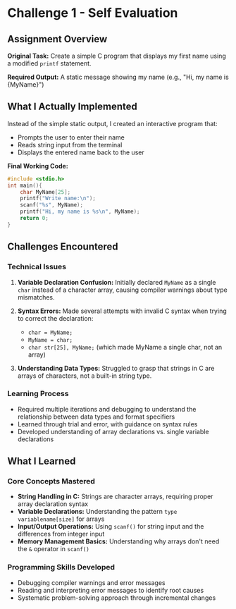 # Challenge 1 - Self Evaluation

## Assignment Overview
**Original Task:** Create a simple C program that displays my first name using a modified `printf` statement.

**Required Output:** A static message showing my name (e.g., "Hi, my name is {MyName}")

## What I Actually Implemented
Instead of the simple static output, I created an interactive program that:
- Prompts the user to enter their name
- Reads string input from the terminal
- Displays the entered name back to the user

**Final Working Code:**
```c
#include <stdio.h>
int main(){
    char MyName[25];
    printf("Write name:\n");    
    scanf("%s", MyName);
    printf("Hi, my name is %s\n", MyName);
    return 0;
}
```

## Challenges Encountered

### Technical Issues
1. **Variable Declaration Confusion:** Initially declared `MyName` as a single `char` instead of a character array, causing compiler warnings about type mismatches.

2. **Syntax Errors:** Made several attempts with invalid C syntax when trying to correct the declaration:
   - `char = MyName;`
   - `MyName = char;`
   - `char str[25], MyName;` (which made MyName a single char, not an array)

3. **Understanding Data Types:** Struggled to grasp that strings in C are arrays of characters, not a built-in string type.

### Learning Process
- Required multiple iterations and debugging to understand the relationship between data types and format specifiers
- Learned through trial and error, with guidance on syntax rules
- Developed understanding of array declarations vs. single variable declarations

## What I Learned

### Core Concepts Mastered
- **String Handling in C:** Strings are character arrays, requiring proper array declaration syntax
- **Variable Declarations:** Understanding the pattern `type variablename[size]` for arrays
- **Input/Output Operations:** Using `scanf()` for string input and the differences from integer input
- **Memory Management Basics:** Understanding why arrays don't need the `&` operator in `scanf()`

### Programming Skills Developed
- Debugging compiler warnings and error messages
- Reading and interpreting error messages to identify root causes
- Systematic problem-solving approach through incremental changes